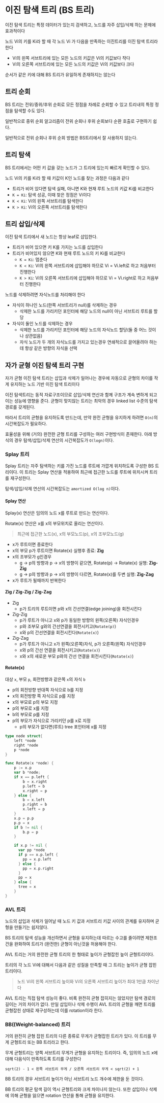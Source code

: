 # 이진 탐색 트리 (BS 트리)

이진 탐색 트리는 특정 데이터가 있는지 검색하고, 노드를 자주 삽입/삭제 하는 문제에 효과적이다

노드 Vi의 키를 Ki라 할 때 각 노드 Vi 가 다음을 만족하는 이진트리를 이진 탐색 트리라 한다

- Vi의 왼쪽 서브트리에 있는 모든 노드의 키값은 Vi의 키값보다 작다
- Vi의 오른쪽 서브트리에 있는 모든 노드의 키값은 Vi의 키값보다 크다

순서가 같은 키에 대해 BS 트리가 유일하게 존재하지는 않는다

## 트리 순회

BS 트리는 전위/중위/후위 순회로 모든 정점을 차례로 순회할 수 있고 트리내의 특정 정점을 탐색할 수도 있다.

일반적으로 중위 순회 알고리즘이 전위 순회나 후위 순회보다 순환 호출로 구현하기 쉽다.

일반적으로 전위 순회나 후위 순회 방법은 BS트리에서 잘 사용하지 않는다.

## 트리 탐색

BS 트리에서는 어떤 키 값을 갖는 노드가 그 트리에 있는지 빠르게 확인할 수 있다.

노드 Vi의 키를 Ki라 할 때 키값이 K인 노드를 찾는 과정은 다음과 같다

- 트리가 비어 있다면 탐색 실패, 아니면 K와 현재 루트 노드의 키값 Ki를 비교한다
- `K = Ki`: 탐색 성공, 이때 찾은 정점은 Vi이다
- `K < Ki`: Vi의 왼쪽 서브트리를 탐색한다
- `K > Ki`: Vi의 오른쪽 서브트리를 탐색한다

## 트리 삽입/삭제

이진 탐색 트리에서 새 노드는 항상 leaf로 삽입한다.

- 트리가 비어 있으면 키 K를 가지는 노드를 삽입한다
- 트리가 비어있지 않으면 K와 현재 루트 노드의 키 Ki를 비교한다
  - `K = Ki`: 멈춘다
  - `K < Ki`: Vi의 왼쪽 서브트리에 삽입해야 하므로 Vi = Vi.left로 하고 처음부터 진행한다
  - `K > Ki`: Vi의 오른쪽 서브트리에 삽입해야 하므로 Vi = Vi.right로 하고 처음부터 진행한다

노드를 삭제하려면 자식노드를 처리해야 한다

- 자식이 하나인 노드(한쪽 서브트리가 null)를 삭제하는 경우
  - 삭제한 노드를 가리키던 포인터에 해당 노드의 null이 아닌 서브트리 루트를 할당
- 자식이 둘인 노드를 삭제하는 경우
  - 삭제한 노드를 가리키던 포인터에 해당 노드의 자식노드 할당(둘 중 어느 것이나 상관없음)
  - 자식 노드가 두 개의 자식노드를 가지고 있는경우 연쇄적으로 끌어올려야 하는데 항상 같은 방향의 자식을 선택

## 자가 균형 이진 탐색 트리 구현

자가 균형 이진 탐색 트리는 삽입과 삭제가 일어나는 경우에 자동으로 균형의 차이를 작게 유지하는 노드 기반 이진 탐색 트리이다

이진 탐색트리는 동적 자료구조이므로 삽입/삭제 연산과 함께 구조가 계속 변하게 되고 이는 성능에 영향을 준다.
균형이 맞지않는 트리는 최악의 경우 linked list 수준의 탐색 경로를 갖게된다.

따라서 트리의 균형을 유지하도록 만드는데, 만약 완전 균형을 유지하게 하려면 `O(n)`의 시간복잡도가 필요하다.

효율성을 위해 (거의) 완전한 균형 트리를 구성하는 여러 구현방식이 존재한다.
아래 방식의 경우 탐색/삽입/삭제 연산의 시간복잡도가 `O(logn)`이다.

### Splay 트리

Splay 트리는 자주 탐색하는 키를 가진 노드를 루트에 가깝게 위치하도록 구성한 BS 트리이다.
이 트리는 Splay 연산을 적용하여 최근에 접근한 노드를 루트에 위치시켜 트리를 재구성한다.

탐색/삽입/삭제 연산의 시간복잡도는 `amortized O(log n)`이다.

#### Splay 연산

Splay(x) 연산은 임의의 노드 x를 루트로 만드는 연산이다.

Rotate(x) 연산은 x를 x의 부모위치로 올리는 연산이다.

> 최근에 접근한 노드(x), x의 부모노드(p), x의 조부모노드(g)

- x가 루트이면 종료한다
- x의 부모 p가 루트이면 Rotate(x) 실행후 종료: **Zig**
- x의 조부모가 g인경우
  - g -> p의 방향과 p -> x의 방향이 같으면, Rotate(p) -> Rotate(x) 실행: **Zig-Zig**
  - g -> p의 방향과 p -> x의 방향이 다르면, Rotate(x)를 두변 실행: **Zig-Zag**
- x가 루트가 될때까지 반복한다

#### Zig / Zig-Zig / Zig-Zag

- Zig
  - p가 트리의 루트이면 p와 x의 간선연결(edge joining)을 회전시킨다
- Zig-Zig
  - p가 루트가 아니고 x와 p가 동일한 방향의 왼쪽(오른쪽) 자식인경우
  - p와 조부모 g와의 간선연결을 회전시키고(`Rotate(p)`)
  - x와 p의 간선연결을 회전시킨다(`Rotate(x)`)
- Zig-Zag
  - p가 루트가 아니고 x가 왼쪽(오른쪽)자식, p가 오른쪽(왼쪽) 자식인경우
  - x와 p의 간선 연결을 회전시키고(`Rotate(x)`)
  - x와 x의 새로운 부모 p와의 간선 연결을 회전시킨다(`Rotate(x)`)

#### Rotate(x)

대상 `x`, 부모 `p`, 회전방향과 같은쪽 `x`의 자식 `b`

- p의 회전방향 반대쪽 자식으로 b를 지정
- x의 회전방향 쪽 자식으로 p를 지정
- x의 부모로 p의 부모 지정
- p의 부모로 x를 지정
- b의 부모로 p를 지정
- p의 부모가 자식으로 가리키던 p를 x로 지정
  - p의 부모가 없다면(루트) tree 포인터에 x를 지정

```go
type node struct{
    left *node
    right *node
    p *node
}

func Rotate(x *node) {
    p := x.p
    var b *node;
    if x == p.left {
        b = x.right
        p.left = b
        x.right = p
    } else {
        b = x.left
        p.right = b
        x.left = p
    }
    x.p = p.p
    p.p = x
    if b != nil {
        b.p = p
    }

    if x.p != nil {
      var pp *node
      if p == x.p.left {
        pp = x.p.left
      } else {
        pp = x.p.right
      }
      pp = x
    } else {
      tree = x
    }
}
```

### AVL 트리

노드의 삽입과 삭제가 일어날 때 노드 키 값과 서브트리 키값 사이의 관계를 유지하며 균형을 만들기는 쉽지않다.

BS 트리의 탐색 성능을 개선하면서 균형을 유지하는데 따르는 수고를 줄이려면
제한조건을 완화하여 트리가 (완전한) 균형이 아닌것을 허용해야 한다.

AVL 트리는 거의 완전한 균형 트리의 한 형태로 높이가 균형잡힌 높이 균형트리이다.

트리의 각 노드 Vi에 대해서 다음과 같은 성질을 만족할 때 그 트리는 높이가 균형 잡힌 트리이다.

> 노드 Vi의 왼쪽 서브트리 높이와 Vi의 오른쪽 서브트리 높이가 최대 1만큼 차이난다

AVL 트리는 직접 탐색 성능이 좋다. 비록 완전히 균형 잡히지는 않았지만 탐색 경로의 길이는 거의 차이가 없다.
만일 삽입이나 삭제 수행이 AVL 트리의 균형을 깨면 트리를 균형잡힌 상태로 재구성하는데 이를 rotation이라 한다.

### BB((Weight-balanced) 트리

거의 완전히 균형 잡힌 트리의 다른 종류로 무게가 균형잡힌 트리가 있다.
이 트리를 무게 균형트리 또는 BB 트리라고 한다.

무게 균형트리는 양쪽 서브트리 무게가 균형을 유지하는 트리이다.
즉, 임의의 노드 x에 대해 다음식이 만족하도록 트리를 구성한다

`sqrt(2) - 1 < 왼쪽 서브트리 무게 / 오른쪽 서브트리 무게 < sqrt(2) + 1`

BB 트리의 경우 서브트리 높이가 아닌 서브트리 노드 개수에 제한을 둔 것이다.

BB 트리의 평균 탐색 길이 역시 균형트리와 크게 차이나지 않는다.
또한 삽입이나 삭제에 의해 균형을 잃으면 rotation 연산을 통해 균형을 유지한다.
